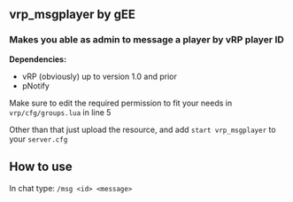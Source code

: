 
## vrp_msgplayer by gEE
### Makes you able as admin to message a player by vRP player ID


**Dependencies:**
- vRP (obviously) up to version 1.0 and prior
- pNotify

Make sure to edit the required permission to fit your needs in `vrp/cfg/groups.lua` in line 5

Other than that just upload the resource, and add `start vrp_msgplayer` to your `server.cfg`

## How to use

In chat type: `/msg <id> <message>`
